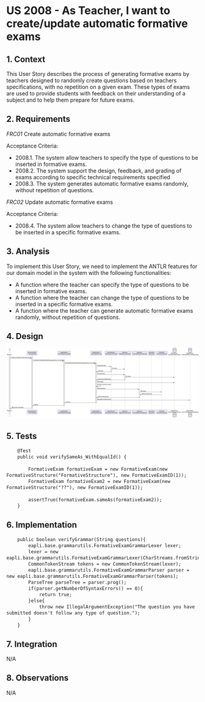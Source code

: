 # US 2008 - As Teacher, I want to create/update automatic formative exams

## 1. Context

 This User Story describes the process of generating formative exams by teachers designed to randomly create questions based on teachers specifications, with no repetition on a given exam. These types of exams are used to provide students with feedback on their understanding of a subject and to help them prepare for future exams.

## 2. Requirements

*FRC01* Create automatic formative exams

Acceptance Criteria:

- 2008.1. The system allow teachers to specify the type of questions to be inserted in formative exams.
- 2008.2. The system support the design, feedback, and grading of exams according to specific technical requirements specified
- 2008.3. The system generates automatic formative exams randomly, without repetition of questions.

*FRC02* Update automatic formative exams

Acceptance Criteria:

- 2008.4. The system allow teachers to change the type of questions to be inserted in a specific formative exams.

## 3. Analysis

To implement this User Story, we need to implement the ANTLR features for our domain model in the system with the following functionalities:

* A function where the teacher can specify the type of questions to be inserted in formative exams.
* A function where the teacher can change the type of questions to be inserted in a specific formative exams.
* A function where the teacher can generate automatic formative exams randomly, without repetition of questions.

## 4. Design

![SD_FormativeExams](SD_FormativeExams.svg)

## 5. Tests

```
    @Test
    public void verifySameAs_WithEqualId() {

        FormativeExam formativeExam = new FormativeExam(new FormativeStructure("FormativeStructure"), new FormativeExamID(1));
        FormativeExam formativeExam2 = new FormativeExam(new FormativeStructure("??"), new FormativeExamID(1));

        assertTrue(formativeExam.sameAs(formativeExam2));
    }
```

## 6. Implementation

```
    public boolean verifyGrammar(String questions){
        eapli.base.grammarutils.FormativeExamGrammarLexer lexer;
        lexer = new eapli.base.grammarutils.FormativeExamGrammarLexer(CharStreams.fromString(questions));
        CommonTokenStream tokens = new CommonTokenStream(lexer);
        eapli.base.grammarutils.FormativeExamGrammarParser parser = new eapli.base.grammarutils.FormativeExamGrammarParser(tokens);
        ParseTree parseTree = parser.prog();
        if(parser.getNumberOfSyntaxErrors() == 0){
            return true;
        }else{
            throw new IllegalArgumentException("The question you have submitted doesn't follow any type of question.");
        }
    }
```




## 7. Integration

N/A

## 8. Observations

N/A

